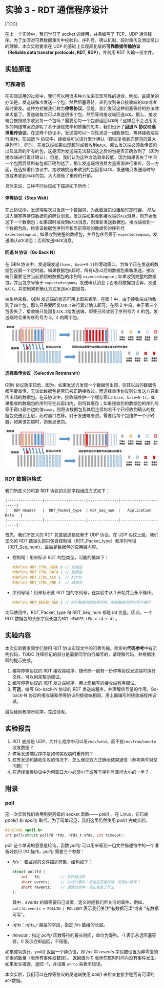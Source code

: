 # 实验 3 - RDT 通信程序设计

[TOC]

在上一个实验中，我们学习了 socket 的使用，并且编写了 TCP、UDP 通信程序。为了加深对可靠数据重传中校验和、序列号、确认机制、超时重传及滑动窗口的理解，本次实验要求在 UDP 的基础上实现简化版的**可靠数据传输协议（Reliable data transfer protocols, RDT, RDP）**，并利用 RDT 传输一份文件。



## 实验原理

### 可靠通信

在实际应用的过程中，我们可以用很多种方法来实现可靠的通信。例如，最简单的办法是，发送端每次发送一个包，然后阻塞等待，直到收到来自接收端的`ACK`或者超时重发。这种方式被我们称为**停等协议**。但是，我们发现这种阻塞等待的办法效率太低了。发送端每次可以发送很多个包，然后等待接收端回送`ACK`。那么，接收端会按照顺序收到每一个包吗？需要给每一个包都返回`ACK`吗？这样会不会占用太多的网络带宽资源呢？基于通信效率和质量的思考，我们设计了**回退 N 协议**和**选择重传协议**。在这两个协议中，发送端可以一次性发送一组数据包，等待接收端进行操作。在回退 N 协议中，接收端可以进行累计确认（即回复收到完整包的最大序列号），同时，在发送端如果出现超时或者收到`NACK`，那么发送端必须重传该包以及其后的所有的包，这是因为发送端无法获知这之后的包是否正确收到了（因为接收端进行累计确认）。但是，我们认为这种方法效率较低，因为如果丢失了中间一个包而后续所有包都正确到达了，那么发送端将浪费大量资源进行重传。另一方面，在选择重传协议中，接收端挑选未收到的包回复`NACK`，发送端只发送超时的包或者收到`NACK`的包，大大降低了重传的开销。

具体来说，三种不同协议如下描述如下所示：

#### 停等协议（Stop Wait）

在此协议中，发送端每次只发送一个数据包，为此数据包设置超时定时器， 然后进入阻塞等待该数据包的确认消息。发送端如果收到接收端的`ACK`消息，则开始发送下一个数据包；如果超时或收到`NACK`消息，则重新发送数据包。接收端收到一个数据包后，检查该数据包序列号和当前预期的数据包的序列号`expectedseqnum`；如果收到完整的数据包，并且包序号等于 `expectedseqnum`，发送确认`ACK`消息；否则发送`NACK`消息。



#### 回退 N 协议（Go Back N）

在 GBN 协议中，发送端发送`[base, base+N-1]`的滑动窗口，为每个正在发送的数据包设置一个定时器。如果数据包`k`超时，所有`k`及以后的数据包重新发送。接收端只需要记住当前预期的数据包的序列号 `expectedseqnum`；如果收到完整的数据包，并且包序号等于 `expectedseqnum`，发送确认消息；否者将数据包丢弃，发送`NACK`。并使用累积确认方式发送`ACK`数据包。  

抽象地来看，GBN 发送端的状态可用上图来表示。在图 1 中，由于接收端成功收到了四个包，那么只需要回复`ACK,4`进行累计确认即可。在图 2 中吗，由于第三个包丢失了，接收端只能回复`ACK,2`给发送端，即使已经收到了序列号为 4 的包。发送端将会重传序列号为 3，4 的两个包。

![Go-Back-N](README.assets/Go-Back-N.png)



#### 选择重传协议（Selective Retransmit）

GBN 协议效率较低，因为，如果发送方发现一个数据包出错，则其以后的数据包都需要重传，无论此数据包是否已被正确接收过。而选择重传协议则让发送方只重传出错的数据包。在该协议中，接收端维护一个缓存窗口`[base, base+N-1]`，如果接收的数据包的序列号在此窗口内，则将其缓存；如果接收到的数据包的序列号等于窗口最左边的值`base`，则将该数据包及其后连续的若干个已经收到确认的数据包交送到上层，此时窗口右移。对于发送端来说，需要给每个包维护一个计时器，如果该包超时，则重发该包。

![Selective-Retransmit](README.assets/Selective-Retransmit.png)



### RDT 数据包格式

我们所定义的可靠 RDT 协议的头部字段组成方式如下：

```
|----------------|-------------------|--------------|----------------------|
|   UDP Header   |  RDT_Packet_type  | RDT_Seq_num  |   Application Data   |
|----------------|-------------------|--------------|----------------------|
```

首先，我们所定义的 RDT 包底层通信依赖于 UDP 协议。在 UDP 协议上层，我们定义的 RDT 数据头部只包含控制域（RDT_Packet_type）和序列号域（RDT_Seq_num）。最后是数据包的应用层内容。

- 控制域：用来标识 RDT 的包类型，可能的值如下：

  ```c
  #define RDT_CTRL_BEGN 0 // 初始包
  #define RDT_CTRL_DATA 1 // 数据包
  #define RDT_CTRL_ACK 2  // ACK包
  #define RDT_CTRL_END 3  // 结束包
  ```

- 序列号域：用来标识此 RDT 包的序列号，在实验中从 1 开始并且永不循环。

  ```c
  #define RDT_BEGIN_SEQ 1 // RDT数据包初始序列号，假设数据包序列号不循环
  ```

实际使用中，RDT_Packet_type 和 RDT_Seq_num 都是 int 变量。因此，一个 RDT 数据包的头部字段长度为`RDT_HEADER_LEN = (4 + 4)` 。



## 实验内容

本次实验要求同学们使用 RDT 协议实现文件的可靠传输。附带的**代码参考**中有示例代码，TODO 注释标记的部分是需要同学自行编写的，请理解代码，并根据注释的提示完成。

1. 编写停等协议的 RDT 接收端程序。随代码一起有一份停等协议发送端可执行文件，可以用来帮助调试。
2. 编写停等协议的 RDT 发送端程序。用上面编写的接收端程序调试。
3. **可选**，编写 Go-back-N 协议的 RDT 发送端程序，并理解信号量的作用。Go-back-N 协议的接收端和停等协议的接收端相同，用上面编写的接收端程序调试。

最后给助教演示程序，完成验收。



## 实验报告

1. RDT 底层是 UDP，为什么程序中可以用`recv`/`send`，而不是`recvfrom`/`sendto`收发数据？
2. 停等发送端程序中是如何实现超时重传的？
3. 在有发送和接收失败的情况下，怎么保证双方正确地结束通信（参考两军对垒问题）？
4. 在选择重传协议中为何窗口大小必须小于或等于序列号空间大小的一半？



## 附录

### poll

这一次实验我们会用到更高级的 socket 函数—— *poll()* 。在 Linux，它已被 *ppoll()* 和 *epoll()* 取代。为了简单起见，我们这里仍然使用 *poll()* 完成实验。

```c
#include <poll.h>
int poll(struct pollfd *fds, nfds_t nfds, int timeout);
```

poll 这个单词的意思是轮询，函数 *poll()* 可以用来等到一组文件描述符中的一个准备好执行 I/O 操作。*poll()* 需要三个参数：

- *fds*： 要监视的文件描述符集，结构如下：

  ```c
  struct pollfd {
      int   fd;         // 文件描述符
      short events;     // 关注的事件：该描述符是可读、可写or异常？
      short revents;    // 返回的事件：真正发生了什么
  };
  ```

  其中，*events* 的值需要自己设置，定义的是我们所关注的事件。例如，`pollfd.events = POLLIN | POLLOUT` 表示我们关注“有数据可读”或者 “有数据可写”。

- *nfds*：*nfds_t* 类型的字段，指定 *fds* 数组的长度。

- *timeout*：指定 *poll()* 函数等待的最长时间，单位为毫秒。-1 表示永远阻塞等待。0 表示立即返回，不阻塞。

如果成功执行，*poll()* 返回一个非负值，即 *fds* 中 *revents* 字段被设置为非零值的元素的数量（表示有事件或错误）。 返回值为 0 表示在超时时间内没有事件发生。如果发生错误，返回 -1，并设置 `errno` 来表示错误。

本次实验，我们可以在停等协议的发送端使用 *poll()* 来检查套接字是否有可读的`ACK`数据。

